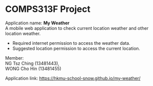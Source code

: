 <h1>COMPS313F Project</h1>

Application name: **My Weather** <br>
A mobile web application to check current location weather and other location weather.
<ul>
<li>Required internet permission to access the weather data.</li>
<li>Suggested location permission to access the current location.</li>
</ul>

Member:<br>
NG Tsz Ching (13481443),<br>
WONG Cho Hin (13481455)<br>

Application link: https://hkmu-school-snow.github.io/my-weather/
